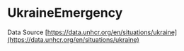 # UkraineEmergency

Data Source [https://data.unhcr.org/en/situations/ukraine](https://data.unhcr.org/en/situations/ukraine)
